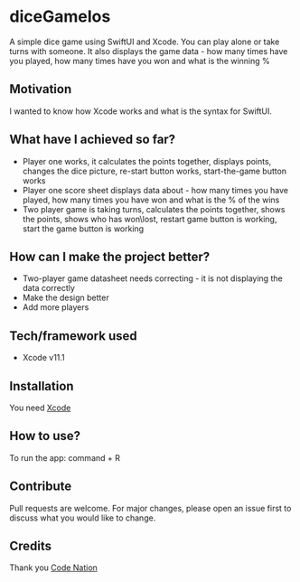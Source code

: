 # diceGameIos
A simple dice game using SwiftUI and Xcode. You can play alone or take turns with someone. It also displays the game data - how many times have you played, how many times have you won and what is the winning %


## Motivation
I wanted to know how Xcode works and what is the syntax for SwiftUI.

## What have I achieved so far?
* Player one works, it calculates the points together, displays points, changes the dice picture, re-start button works, start-the-game button works
* Player one score sheet displays data about - how many times you have played, how many times you have won and what is the % of the wins
* Two player game is taking turns, calculates the points together, shows the points, shows who has won\lost, restart game button is working, start the game button is working 

## How can I make the project better?
* Two-player game datasheet needs correcting - it is not displaying the data correctly
* Make the design better
* Add more players


## Tech/framework used
* Xcode v11.1


## Installation
You need [Xcode](https://developer.apple.com/xcode/)


## How to use?
To run the app: command + R


## Contribute
Pull requests are welcome. For major changes, please open an issue first to discuss what you would like to change.

## Credits
Thank you [Code Nation](https://wearecodenation.com/)
